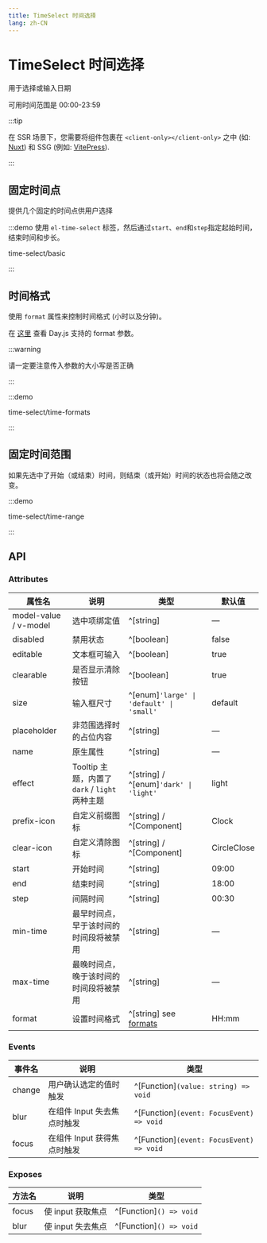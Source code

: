 ```yaml
---
title: TimeSelect 时间选择
lang: zh-CN
---
```


# TimeSelect 时间选择

用于选择或输入日期

可用时间范围是 00:00-23:59

:::tip

在 SSR 场景下，您需要将组件包裹在 `<client-only></client-only>` 之中 (如: [Nuxt](https://nuxt.com/v3)) 和 SSG (例如: [VitePress](https://vitepress.vuejs.org/)).

:::

## 固定时间点

提供几个固定的时间点供用户选择

:::demo 使用 `el-time-select` 标签，然后通过`start`、`end`和`step`指定起始时间，结束时间和步长。

time-select/basic

:::

## 时间格式

使用 `format` 属性来控制时间格式 (小时以及分钟)。

在 [这里](https://day.js.org/docs/zh-CN/display/format) 查看 Day.js 支持的 format 参数。

:::warning

请一定要注意传入参数的大小写是否正确

:::

:::demo

time-select/time-formats

:::

## 固定时间范围

如果先选中了开始（或结束）时间，则结束（或开始）时间的状态也将会随之改变。

:::demo

time-select/time-range

:::

## API

### Attributes

| 属性名                   | 说明                                   | 类型                                                                                               | 默认值         |
| --------------------- | ------------------------------------ | ------------------------------------------------------------------------------------------------ | ----------- |
| model-value / v-model | 选中项绑定值                               | ^[string]                                                                                        | —           |
| disabled              | 禁用状态                                 | ^[boolean]                                                                                       | false       |
| editable              | 文本框可输入                               | ^[boolean]                                                                                       | true        |
| clearable             | 是否显示清除按钮                             | ^[boolean]                                                                                       | true        |
| size                  | 输入框尺寸                                | ^[enum]`'large' \| 'default' \| 'small'`                                                       | default     |
| placeholder           | 非范围选择时的占位内容                          | ^[string]                                                                                        | —           |
| name                  | 原生属性                                 | ^[string]                                                                                        | —           |
| effect                | Tooltip 主题，内置了 `dark` / `light` 两种主题 | ^[string] / ^[enum]`'dark' \| 'light'`                                                          | light       |
| prefix-icon           | 自定义前缀图标                              | ^[string] / ^[Component]                                                                         | Clock       |
| clear-icon            | 自定义清除图标                              | ^[string] / ^[Component]                                                                         | CircleClose |
| start                 | 开始时间                                 | ^[string]                                                                                        | 09:00       |
| end                   | 结束时间                                 | ^[string]                                                                                        | 18:00       |
| step                  | 间隔时间                                 | ^[string]                                                                                        | 00:30       |
| min-time              | 最早时间点，早于该时间的时间段将被禁用                  | ^[string]                                                                                        | —           |
| max-time              | 最晚时间点，晚于该时间的时间段将被禁用                  | ^[string]                                                                                        | —           |
| format                | 设置时间格式                               | ^[string] see [formats](https://day.js.org/docs/en/display/format#list-of-all-available-formats) | HH:mm       |

### Events

| 事件名    | 说明                | 类型                                          |
| ------ | ----------------- | ------------------------------------------- |
| change | 用户确认选定的值时触发       | ^[Function]`(value: string) => void`     |
| blur   | 在组件 Input 失去焦点时触发 | ^[Function]`(event: FocusEvent) => void` |
| focus  | 在组件 Input 获得焦点时触发 | ^[Function]`(event: FocusEvent) => void` |

### Exposes

| 方法名   | 说明           | 类型                         |
| ----- | ------------ | -------------------------- |
| focus | 使 input 获取焦点 | ^[Function]`() => void` |
| blur  | 使 input 失去焦点 | ^[Function]`() => void` |
